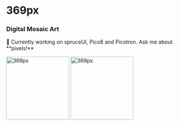 <h1 align="left">369px</h1>
<h3 align="left">Digital Mosaic Art</h3>
🔭 Currently working on spruceUI, Pico8 and Picotron. Ask me about **pixels!**
<br>
<p align="left"><img align="center" height="169px" src="https://github-readme-stats.vercel.app/api/top-langs?username=369px&show_icons=true&locale=en&layout=compact" alt="369px" /> <img align="center" height="169px" src="https://github-readme-streak-stats.herokuapp.com/?user=369px&" alt="369px" /></p>
